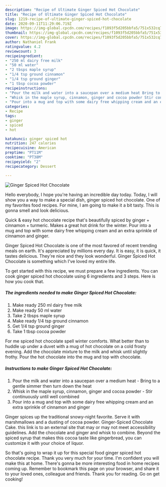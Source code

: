 ```yaml
---
description: "Recipe of Ultimate Ginger Spiced Hot Chocolate"
title: "Recipe of Ultimate Ginger Spiced Hot Chocolate"
slug: 1219-recipe-of-ultimate-ginger-spiced-hot-chocolate
date: 2020-09-11T11:29:06.719Z
image: https://img-global.cpcdn.com/recipes/f1093f5d205bbfa5/751x532cq70/ginger-spiced-hot-chocolate-recipe-main-photo.jpg
thumbnail: https://img-global.cpcdn.com/recipes/f1093f5d205bbfa5/751x532cq70/ginger-spiced-hot-chocolate-recipe-main-photo.jpg
cover: https://img-global.cpcdn.com/recipes/f1093f5d205bbfa5/751x532cq70/ginger-spiced-hot-chocolate-recipe-main-photo.jpg
author: Nathaniel Frank
ratingvalue: 4.2
reviewcount: 3
recipeingredient:
- "250 ml dairy free milk"
- "50 ml water"
- "2 tbsps maple syrup"
- "1/4 tsp ground cinnamon"
- "1/4 tsp ground ginger"
- "1 tbsp cocoa powder"
recipeinstructions:
- "Pour the milk and water into a saucepan over a medium heat Bring to a gentle simmer then turn down the heat"
- "Whisk in the maple syrup, cinnamon, ginger and cocoa powder Stir continuously until well combined"
- "Pour into a mug and top with some dairy free whipping cream and an extra sprinkle of cinnamon and ginger"
categories:
- Recipe
tags:
- ginger
- spiced
- hot

katakunci: ginger spiced hot 
nutrition: 247 calories
recipecuisine: American
preptime: "PT11M"
cooktime: "PT38M"
recipeyield: "2"
recipecategory: Dessert

---
```



![Ginger Spiced Hot Chocolate](https://img-global.cpcdn.com/recipes/f1093f5d205bbfa5/751x532cq70/ginger-spiced-hot-chocolate-recipe-main-photo.jpg)

Hello everybody, I hope you're having an incredible day today. Today, I will show you a way to make a special dish, ginger spiced hot chocolate. One of my favorites food recipes. For mine, I am going to make it a bit tasty. This is gonna smell and look delicious.

Quick &amp; easy hot chocolate recipe that&#39;s beautifully spiced by ginger + cinnamon + turmeric. Makes a great hot drink for the winter. Pour into a mug and top with some dairy free whipping cream and an extra sprinkle of cinnamon and ginger.

Ginger Spiced Hot Chocolate is one of the most favored of recent trending meals on earth. It's appreciated by millions every day. It is easy, it is quick, it tastes delicious. They're nice and they look wonderful. Ginger Spiced Hot Chocolate is something which I've loved my entire life.


To get started with this recipe, we must prepare a few ingredients. You can cook ginger spiced hot chocolate using 6 ingredients and 3 steps. Here is how you cook that.

<!--inarticleads1-->

##### The ingredients needed to make Ginger Spiced Hot Chocolate:

1. Make ready 250 ml dairy free milk
1. Make ready 50 ml water
1. Take 2 tbsps maple syrup
1. Make ready 1/4 tsp ground cinnamon
1. Get 1/4 tsp ground ginger
1. Take 1 tbsp cocoa powder


For me spiced hot chocolate spell winter comforts. What better than to huddle up under a duvet with a mug of hot chocolate on a cold frosty evening. Add the chocolate mixture to the milk and whisk until slightly frothy. Pour the hot chocolate into the mug and top with chocolate. 

<!--inarticleads2-->

##### Instructions to make Ginger Spiced Hot Chocolate:

1. Pour the milk and water into a saucepan over a medium heat - Bring to a gentle simmer then turn down the heat
1. Whisk in the maple syrup, cinnamon, ginger and cocoa powder - Stir continuously until well combined
1. Pour into a mug and top with some dairy free whipping cream and an extra sprinkle of cinnamon and ginger


Ginger spices up the traditional snowy-night favorite. Serve it with marshmallows and a dusting of cocoa powder. Ginger-Spiced Chocolate Cake. this link is to an external site that may or may not meet accessibility guidelines. Add the chocolate and ginger and whisk to combine. Beyond the spiced syrup that makes this cocoa taste like gingerbread, you can customize it with your choice of liquor. 

So that's going to wrap it up for this special food ginger spiced hot chocolate recipe. Thank you very much for your time. I'm confident you will make this at home. There's gonna be more interesting food in home recipes coming up. Remember to bookmark this page on your browser, and share it to your loved ones, colleague and friends. Thank you for reading. Go on get cooking!
